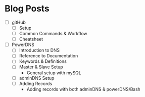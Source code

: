 # Blog Posts
- [ ] gitHub
  - [ ] Setup
  - [ ] Common Commands & Workflow
  - [ ] Cheatsheet
- [ ] PowerDNS
  - [ ] Introduction to DNS
  - [ ] Reference to Documentation
  - [ ] Keywords & Definitions
  - [ ] Master & Slave Setup
    - General setup with mySQL
  - [ ] adminDNS Setup
  - [ ] Adding Records
    - Adding records with both adminDNS & powerDNS/Bash